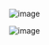 


![image](https://github.com/kyopark2014/llama3-langchain-rag/assets/52392004/7aa5db7e-c8aa-4f27-9c77-19b561e1426a)



![image](https://github.com/kyopark2014/llama3-langchain-rag/assets/52392004/2aa02d81-b7c6-473c-a1e9-a6070453e42f)

